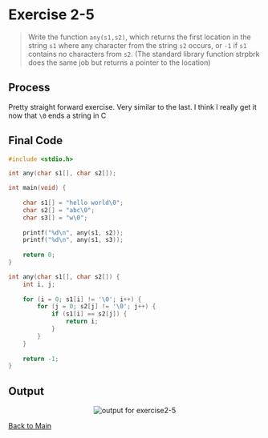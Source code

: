 # Exercise 2-5

> Write the function `any(s1,s2)`, which returns the first location in the string `s1` where any character from the string `s2` occurs, or 
`-1` if `s1` contains no characters from `s2`. (The standard library function strpbrk does the same job but returns a pointer to the location)

## Process
Pretty straight forward exercise. Very similar to the last. I think I really get it now that `\0` ends a string in C


## Final Code
```c
#include <stdio.h>

int any(char s1[], char s2[]);

int main(void) {
    
    char s1[] = "hello world\0";
    char s2[] = "abc\0";
    char s3[] = "w\0";
    
    printf("%d\n", any(s1, s2));
    printf("%d\n", any(s1, s3));
    
    return 0;
}

int any(char s1[], char s2[]) {
    int i, j;
    
    for (i = 0; s1[i] != '\0'; i++) {
        for (j = 0; s2[j] != '\0'; j++) {
            if (s1[i] == s2[j]) {
                return i;
            }
        }
    }
    
    return -1;
}
```


## Output

<p align="center">
    <image src="../assets/exercise2-5_output.jpg" alt="output for exercise2-5" />
</p>

[Back to Main](../readme.md)      
